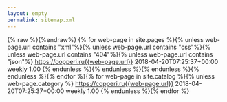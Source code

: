 ```yaml
---
layout: empty
permalink: sitemap.xml
---
```

{% raw %}<?xml version="1.0" encoding="UTF-8"?>{%endraw%}
<urlset
      xmlns="http://www.sitemaps.org/schemas/sitemap/0.9" xmlns:xsi="http://www.w3.org/2001/XMLSchema-instance" xsi:schemaLocation="http://www.sitemaps.org/schemas/sitemap/0.9 http://www.sitemaps.org/schemas/sitemap/0.9/sitemap.xsd">
{% for web-page in site.pages %}{% unless web-page.url contains "xml"%}{% unless web-page.url contains "css"%}{% unless web-page.url contains "404"%}{% unless web-page.url contains "json"%}
<url>
  <loc>https://copperi.ru{{web-page.url}}</loc>
  <lastmod>2018-04-20T07:25:37+00:00</lastmod>
  <changefreq>weekly</changefreq>
  <priority>1.00</priority>
</url>
{% endunless %}{% endunless %}{% endunless %}{% endunless %}{% endfor %}{% for web-page in site.catalog %}{% unless web-page.category %}
<url>
  <loc>https://copperi.ru{{web-page.url}}</loc>
  <lastmod>2018-04-20T07:25:37+00:00</lastmod>
  <changefreq>weekly</changefreq>
  <priority>1.00</priority>
</url>
{% endunless %}{% endfor %}</urlset>